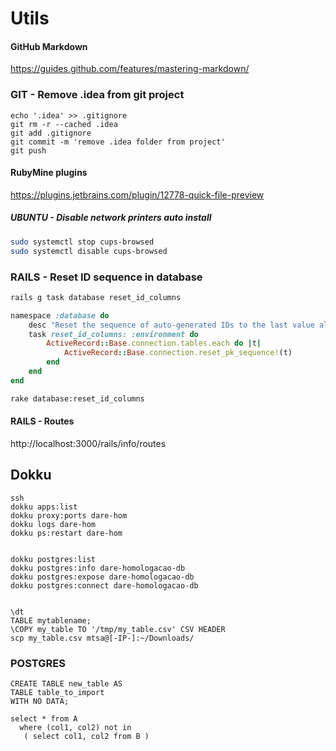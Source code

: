 # Utils #

#### GitHub Markdown ####
https://guides.github.com/features/mastering-markdown/

### GIT - Remove .idea from git project ###
```
echo '.idea' >> .gitignore
git rm -r --cached .idea
git add .gitignore
git commit -m 'remove .idea folder from project'
git push
```

#### RubyMine plugins ####
https://plugins.jetbrains.com/plugin/12778-quick-file-preview


##### UBUNTU - Disable network printers auto install #####
```bash
sudo systemctl stop cups-browsed
sudo systemctl disable cups-browsed
```

### RAILS - Reset ID sequence in database ###
```bash
rails g task database reset_id_columns
```
```ruby
namespace :database do
    desc "Reset the sequence of auto-generated IDs to the last value already in table"
    task reset_id_columns: :environment do
        ActiveRecord::Base.connection.tables.each do |t|
            ActiveRecord::Base.connection.reset_pk_sequence!(t)
        end
    end
end
```
```bash
rake database:reset_id_columns
```

#### RAILS - Routes ####
http://localhost:3000/rails/info/routes


## Dokku ##
```
ssh 
dokku apps:list
dokku proxy:ports dare-hom
dokku logs dare-hom
dokku ps:restart dare-hom


dokku postgres:list
dokku postgres:info dare-homologacao-db
dokku postgres:expose dare-homologacao-db
dokku postgres:connect dare-homologacao-db


\dt 
TABLE mytablename;
\COPY my_table TO '/tmp/my_table.csv' CSV HEADER
scp my_table.csv mtsa@[-IP-]:~/Downloads/
```

### POSTGRES ###
```
CREATE TABLE new_table AS 
TABLE table_to_import 
WITH NO DATA;
```

```
select * from A 
  where (col1, col2) not in
   ( select col1, col2 from B )
```
